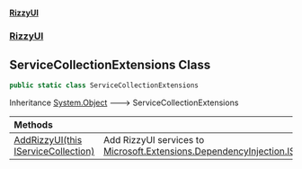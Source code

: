 #### [RizzyUI](index 'index')
### [RizzyUI](RizzyUI 'RizzyUI')

## ServiceCollectionExtensions Class

```csharp
public static class ServiceCollectionExtensions
```

Inheritance [System.Object](https://docs.microsoft.com/en-us/dotnet/api/System.Object 'System.Object') &#129106; ServiceCollectionExtensions

| Methods | |
| :--- | :--- |
| [AddRizzyUI(this IServiceCollection)](RizzyUI.ServiceCollectionExtensions.AddRizzyUI(thisMicrosoft.Extensions.DependencyInjection.IServiceCollection) 'RizzyUI.ServiceCollectionExtensions.AddRizzyUI(this Microsoft.Extensions.DependencyInjection.IServiceCollection)') | Add RizzyUI services to [Microsoft.Extensions.DependencyInjection.IServiceCollection](https://docs.microsoft.com/en-us/dotnet/api/Microsoft.Extensions.DependencyInjection.IServiceCollection 'Microsoft.Extensions.DependencyInjection.IServiceCollection'). |
